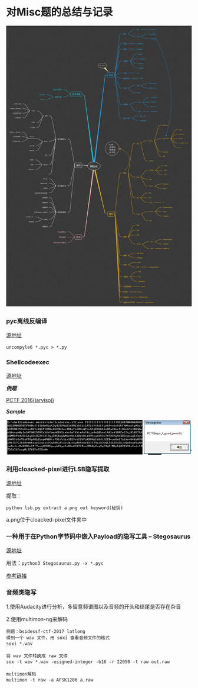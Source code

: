 # 对Misc题的总结与记录 #

![mindmap](https://github.com/AMDyesIntelno/CTF/blob/master/Images/mindmap.png)

### pyc离线反编译 ###

[源地址](https://github.com/rocky/python-uncompyle6/)

`uncompyle6 *.pyc > *.py`

### Shellcodeexec ###

[源地址](https://github.com/inquisb/shellcodeexec)

***例题***

[PCTF 2016(jarvisoj)](https://dn.jarvisoj.com/challengefiles/shellcode.06f28b9c8f53b0e86572dbc9ed3346bc)

***Sample***

![](https://github.com/AMDyesIntelno/CTF/blob/master/Images/%E6%B7%B1%E5%BA%A6%E6%88%AA%E5%9B%BE_%E9%80%89%E6%8B%A9%E5%8C%BA%E5%9F%9F_20200227115918.png)

### 利用cloacked-pixel进行LSB隐写提取 ###

[源地址](https://github.com/livz/cloacked-pixel)

提取：

`python lsb.py extract a.png out keyword(秘钥)`

a.png位于cloacked-pixel文件夹中

### 一种用于在Python字节码中嵌入Payload的隐写工具 – Stegosaurus ###

[源地址](https://bitbucket.org/jherron/stegosaurus/src)

用法：`python3 Stegosaurus.py -x *.pyc`

[参考链接](https://www.freebuf.com/sectool/129357.html)


### 音频类隐写 ###

1.使用Audacity进行分析，多留意频谱图以及音频的开头和结尾是否存在杂音

2.使用multimon-ng来解码

	例题：bsidessf-ctf-2017 latlong
	得到一个 wav 文件，用 soxi 查看音频文件的格式
	soxi *.wav
	
	将 wav 文件转换成 raw 文件
	sox -t wav *.wav -esigned-integer -b16 -r 22050 -t raw out.raw

	multimon解码
	multimon -t raw -a AFSK1200 a.raw

